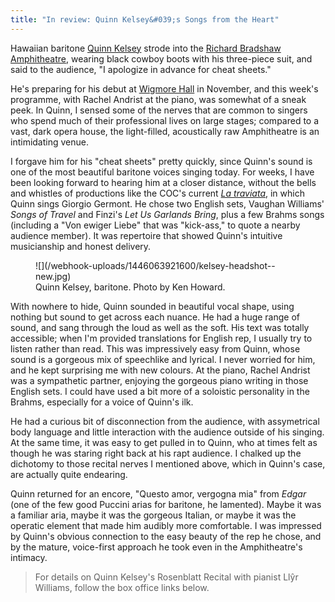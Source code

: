 ```yaml
---
title: "In review: Quinn Kelsey&#039;s Songs from the Heart"
---
```


Hawaiian baritone [Quinn Kelsey](/scene/people/quinn-kelsey/) strode into the [Richard Bradshaw Amphitheatre](https://www.google.com/analytics/web/?hl=en#report/visitors-overview/a46647120w77702325p80325527/), wearing black cowboy boots with his three-piece suit, and said to the audience, "I apologize in advance for cheat sheets."

He's preparing for his debut at [Wigmore Hall](https://wigmore-hall.org.uk/whats-on/rosenblatt-recitals-201511111930) in November, and this week's programme, with Rachel Andrist at the piano, was somewhat of a sneak peek. In Quinn, I sensed some of the nerves that are common to singers who spend much of their professional lives on large stages; compared to a vast, dark opera house, the light-filled, acoustically raw Amphitheatre is an intimidating venue.

I forgave him for his "cheat sheets" pretty quickly, since Quinn's sound is one of the most beautiful baritone voices singing today. For weeks, I have been looking forward to hearing him at a closer distance, without the bells and whistles of productions like the COC's current [*La traviata*](http://www.coc.ca/PerformancesAndTickets/1516Season/LaTraviata.aspx), in which Quinn sings Giorgio Germont. He chose two English sets, Vaughan Williams' *Songs of Travel* and Finzi's *Let Us Garlands Bring*, plus a few Brahms songs (including a "Von ewiger Liebe" that was "kick-ass," to quote a nearby audience member). It was repertoire that showed Quinn's intuitive musicianship and honest delivery.

<figure data-type="image">
![](/webhook-uploads/1446063921600/kelsey-headshot--new.jpg)
<figcaption>Quinn Kelsey, baritone. Photo by Ken Howard.
</figcaption>
</figure>

With nowhere to hide, Quinn sounded in beautiful vocal shape, using nothing but sound to get across each nuance. He had a huge range of sound, and sang through the loud as well as the soft. His text was totally accessible; when I'm provided translations for English rep, I usually try to listen rather than read. This was impressively easy from Quinn, whose sound is a gorgeous mix of speechlike and lyrical. I never worried for him, and he kept surprising me with new colours. At the piano, Rachel Andrist was a sympathetic partner, enjoying the gorgeous piano writing in those English sets. I could have used a bit more of a soloistic personality in the Brahms, especially for a voice of Quinn's ilk.

He had a curious bit of disconnection from the audience, with assymetrical body language and little interaction with the audience outside of his singing. At the same time, it was easy to get pulled in to Quinn, who at times felt as though he was staring right back at his rapt audience. I chalked up the dichotomy to those recital nerves I mentioned above, which in Quinn's case, are actually quite endearing.

Quinn returned for an encore, "Questo amor, vergogna mia" from *Edgar* (one of the few good Puccini arias for baritone, he lamented). Maybe it was a familiar aria, maybe it was the gorgeous Italian, or maybe it was the operatic element that made him audibly more comfortable. I was impressed by Quinn's obvious connection to the easy beauty of the rep he chose, and by the mature, voice-first approach he took even in the Amphitheatre's intimacy.

>For details on Quinn Kelsey's Rosenblatt Recital with pianist Llŷr Williams, follow the box office links below.

